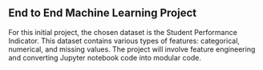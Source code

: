  ## End to End Machine Learning Project

  For this initial project, the chosen dataset is the Student Performance Indicator. This dataset contains various types of features: categorical, numerical, and missing values. The project will involve feature engineering and converting Jupyter notebook code into modular code. 

